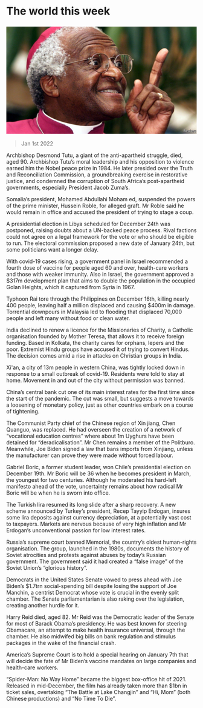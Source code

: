 ###### 

# The world this week 

#####  

![image](images/20220101_wwp501.jpg) 

> Jan 1st 2022 

Archbishop Desmond Tutu, a giant of the anti-apartheid struggle, died, aged 90. Archbishop Tutu’s moral leadership and his opposition to violence earned him the Nobel peace prize in 1984. He later presided over the Truth and Reconciliation Commission, a groundbreaking exercise in restorative justice, and condemned the corruption of South Africa’s post-apartheid governments, especially President Jacob Zuma’s.


Somalia’s president, Mohamed Abdullahi Moham ed, suspended the powers of the prime minister, Hussein Roble, for alleged graft. Mr Roble said he would remain in office and accused the president of trying to stage a coup.

A presidential election in Libya scheduled for December 24th was postponed, raising doubts about a UN-backed peace process. Rival factions could not agree on a legal framework for the vote or who should be eligible to run. The electoral commission proposed a new date of January 24th, but some politicians want a longer delay.

With covid-19 cases rising, a government panel in Israel recommended a fourth dose of vaccine for people aged 60 and over, health-care workers and those with weaker immunity. Also in Israel, the government approved a $317m development plan that aims to double the population in the occupied Golan Heights, which it captured from Syria in 1967.

Typhoon Rai tore through the  Philippines on December 16th, killing nearly 400 people, leaving half a million displaced and causing $400m in damage. Torrential downpours in Malaysia led to flooding that displaced 70,000 people and left many without food or clean water.

India declined to renew a licence for the Missionaries of Charity, a Catholic organisation founded by Mother Teresa, that allows it to receive foreign funding. Based in Kolkata, the charity cares for orphans, lepers and the poor. Extremist Hindu groups have accused it of trying to convert Hindus. The decision comes amid a rise in attacks on Christian groups in India.

Xi'an, a city of 13m people in western China, was tightly locked down in response to a small outbreak of covid-19. Residents were told to stay at home. Movement in and out of the city without permission was banned.

China’s central bank cut one of its main interest rates for the first time since the start of the pandemic. The cut was small, but suggests a move towards a loosening of monetary policy, just as other countries embark on a course of tightening.

The Communist Party chief of the Chinese region of Xin jiang, Chen Quanguo, was replaced. He had overseen the creation of a network of “vocational education centres” where about 1m Uyghurs have been detained for “deradicalisation”. Mr Chen remains a member of the Politburo. Meanwhile, Joe Biden signed a law that bans imports from Xinjiang, unless the manufacturer can prove they were made without forced labour.

Gabriel Boric, a former student leader, won Chile’s presidential election on December 19th. Mr Boric will be 36 when he becomes president in March, the youngest for two centuries. Although he moderated his hard-left manifesto ahead of the vote, uncertainty remains about how radical Mr Boric will be when he is sworn into office.

The  Turkish lira resumed its long slide after a sharp recovery. A new scheme announced by Turkey’s president, Recep Tayyip Erdogan, insures some lira deposits against currency depreciation, at a potentially vast cost to taxpayers. Markets are nervous because of very high inflation and Mr Erdogan’s unconventional passion for low interest rates.

Russia’s supreme court banned Memorial, the country’s oldest human-rights organisation. The group, launched in the 1980s, documents the history of Soviet atrocities and protests against abuses by today’s Russian government. The government said it had created a “false image” of the Soviet Union’s “glorious history”.

Democrats in the United States Senate vowed to press ahead with Joe Biden’s $1.7trn social-spending bill despite losing the support of Joe Manchin, a centrist Democrat whose vote is crucial in the evenly split chamber. The Senate parliamentarian is also raking over the legislation, creating another hurdle for it.

Harry Reid died, aged 82. Mr Reid was the Democratic leader of the Senate for most of Barack Obama’s presidency. He was best known for steering Obamacare, an attempt to make health insurance universal, through the chamber. He also midwifed big bills on bank regulation and stimulus packages in the wake of the financial crash.

America’s Supreme Court is to hold a special hearing on January 7th that will decide the fate of Mr Biden’s vaccine mandates on large companies and health-care workers.

“Spider-Man: No Way Home” became the biggest box-office hit of 2021. Released in mid-December, the film has already taken more than $1bn in ticket sales, overtaking “The Battle at Lake Changjin” and “Hi, Mom” (both Chinese productions) and “No Time To Die”.

